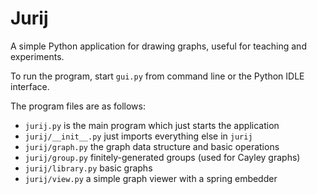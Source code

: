 Jurij
=====

A simple Python application for drawing graphs, useful for teaching and experiments.

To run the program, start `gui.py` from command line or the Python IDLE interface.

The program files are as follows:

* `jurij.py` is the main program which just starts the application
*  `jurij/__init__.py` just imports everything else in `jurij`
* `jurij/graph.py` the graph data structure and basic operations
* `jurij/group.py` finitely-generated groups (used for Cayley graphs)
* `jurij/library.py` basic graphs
* `jurij/view.py` a simple graph viewer with a spring embedder

